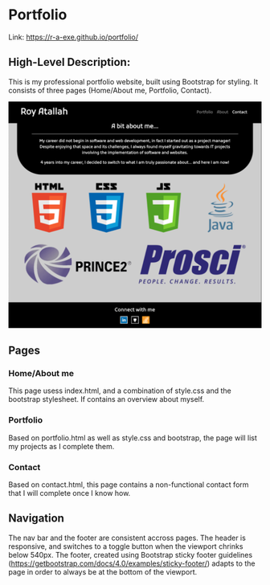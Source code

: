 # Portfolio

Link: https://r-a-exe.github.io/portfolio/

## High-Level Description:

This is my professional portfolio website, built using Bootstrap for styling.
It consists of three pages (Home/About me, Portfolio, Contact).

![Home Page](assets/images/aboutme.png)

## Pages

### Home/About me

This page usess index.html, and a combination of style.css and the bootstrap stylesheet. If contains an overview about myself.

### Portfolio

Based on portfolio.html as well as style.css and bootstrap, the page will list my projects as I complete them.

### Contact

Based on contact.html, this page contains a non-functional contact form that I will complete once I know how.

## Navigation

The nav bar and the footer are consistent accross pages. The header is responsive, and switches to a toggle button when the viewport chrinks below 540px. The footer, created using Bootstrap sticky footer guidelines (https://getbootstrap.com/docs/4.0/examples/sticky-footer/) adapts to the page in order to always be at the bottom of the viewport.